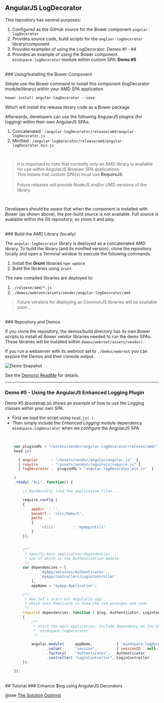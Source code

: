 ## AngularJS LogDecorator

This repository has several purposes:

1.  Configured as the GitHub source for the Bower component `angular-logDecorator`
2.  Provides source code, build scripts for the `angluar-logDecorator` library/component
3.  Provides examples of using the LogDecorator: Demos #1 - #4
4.  Provides an example of using the Bower component `mindspace.logDecorator` module within custom SPA: **Demo #5**

<br/>
### Using/Installing the Bower Component 

Simple use the Bower command to install this component (logDecorator module/library) within your AMD SPA application

```txt
bower install angular-logDecorator --save
```
Which will install the release library code as a Bower package. 

Afterwards, developers can use the following AngularJS plugins (for logging)  within their own AngularJS SPAs:

1. Concatenated : `/angular-logDecorator/release/amd/angular-logDecorator.js`
2. Minified : `/angular-logDecorator/release/amd/angular-logDecorator.min.js`

<br/>

> It is important to note that currently only an AMD library is available for use within AngularJS Browser SPA applications. <br/>This means that custom SPA(s) must use **RequireJS**. <br/><br/>Future releases will provide NodeJS and/or UMD versions of the library.

<br/>

Developers should be aware that when the component is installed with Bower (as shown above), the pre-build source is not available. Full source is available within the Git repository; so clone it and *play*.

<br/>
### Build the AMD Library (locally)

The `angular-logDecorator` library is deployed as a concatenated AMD library. To build the library (and its minified version), clone the repository locally and open a Terminal window to execute the following commands.

1. Install the **Grunt** libraries ```npm update```
2. Build the libraries using ```Grunt``` 

The new compiled libraries are deployed to:

1.  ```./release/amd/*.js```
2.  ```./demos/webroot/assets/vendor/angular-logDecorator/amd``` 


> Future versions for deploying as CommonJS libraries will be available soon...


<br/>
### Repository and Demos

If you clone the repository, the demos/build directory has its own Bower scripts to install all Bower vendor libraries needed to run the demo SPAs.
These libraries will be installed within  `demos/webroot/assets/vendor/`.

If you run a webserver with its webroot set to `./demos/webroot` you can explore the Demos and their console output.

![Demo Snapshot](http://solutionoptimist.com/wp-content/uploads/2013/10/logEnhancer_large2.jpg "Demo Snapshot")

See the [Demo(s) ReadMe](https://github.com/ThomasBurleson/angularjs-logDecorator/tree/master/demos) for details.
<br/>


- - -


### Demo #5 - Using the AngularJS Enhanced Logging Plugin

Demo #5 (bootstrap.js) shows an example of how to use the Logging classes within your own SPA.

*  First we load the script using `head.js( )`. 
*  Then simply include the *Enhanced Logging* module dependency `mindspace.logDecorator` when we configure the AngularJS SPA.

<br/>

```js
    var pluginURL = "/assets/vendor/angular-logDecorator/release/amd/" ;
    head.js(

      { angular      : "/assets/vendor/angular/angular.js"  },
      { require      : "/assets/vendor/requirejs/require.js" },
      { logDecorator :  pluginURL + "angular-logDecorator.min.js"  }

    )
    .ready( "ALL", function() {

        // Dynamically load the application files...

        require.config (
        {
        	appDir  : '',
        	baseUrl : '/src/demo/5',
        	paths   :
        	{
                'utils'        : 'myApp/utils'
        	}
        });


        /**
         * Specify main application dependencies...
         * one of which is the Authentication module.
         */
        var dependencies = [
                'myApp/services/Authenticator',
                'myApp/controllers/LoginController'
            ],
            appName = 'myApp.Application';

        /**
         * Now let's start our AngularJS app...
         * which uses RequireJS to load the sxm packages and code
         */
        require( dependencies, function ( $log, Authenticator, LoginController )
        {
            /**
             * Start the main application; include dependency on the Enhanced Logging plugin
             * `mindspace.logDecorator`
             */

            angular.module(     appName,           [ 'mindspace.logDecorator' ]   )
                   .value(      "session",         { sessionID : null }    )
                   .factory(    "authenticator",   Authenticator           )
                   .controller( "LoginController", LoginController         );
        });

    });
```

<br/>
## Tutorial
### Enhance $log using AngularJS Decorators 

@see [The Solution Optimist](http://solutionoptimist.com/2013/10/07/enhance-log-using-angularjs-decorators/)
